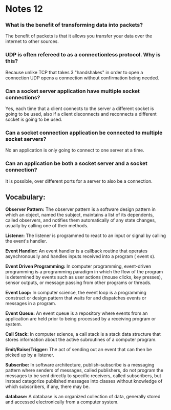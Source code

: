 # Notes 12

### What is the benefit of transforming data into packets?

The benefit of packets is that it allows you transfer your data over the internet to other sources.


### UDP is often refereed to as a connectionless protocol. Why is this?

Because unlike TCP that takes 3 "handshakes" in order to open a connection UDP opens a connection without confirmation being needed.


### Can a socket server application have multiple socket connections?

Yes, each time that a client connects to the server a different socket is going to be used, also if a client disconnects and reconnects a different socket is going to be used.


### Can a socket connection application be connected to multiple socket servers?

No an application is only going to connect to one server at a time.

### Can an application be both a socket server and a socket connection?

It is possible, over different ports for a server to also be a connection.



## Vocabulary:

**Observer Pattern:** The observer pattern is a software design pattern in which an object, named the subject, maintains a list of its dependents, called observers, and notifies them automatically of any state changes, usually by calling one of their methods.

**Listener:** The listener is programmed to react to an input or signal by calling the event's handler.

**Event Handler:** An event handler is a callback routine that operates asynchronous ly and handles inputs received into a program ( event s).

**Event Driven Programming:** In computer programming, event-driven programming is a programming paradigm in which the flow of the program is determined by events such as user actions (mouse clicks, key presses), sensor outputs, or message passing from other programs or threads.

**Event Loop:** In computer science, the event loop is a programming construct or design pattern that waits for and dispatches events or messages in a program.

**Event Queue:** An event queue is a repository where events from an application are held prior to being processed by a receiving program or system.

**Call Stack:** In computer science, a call stack is a stack data structure that stores information about the active subroutines of a computer program.

**Emit/Raise/Trigger:** The act of sending out an event that can then be picked up by a listener.

**Subscribe:** In software architecture, publish–subscribe is a messaging pattern where senders of messages, called publishers, do not program the messages to be sent directly to specific receivers, called subscribers, but instead categorize published messages into classes without knowledge of which subscribers, if any, there may be.

**database:** A database is an organized collection of data, generally stored and accessed electronically from a computer system.